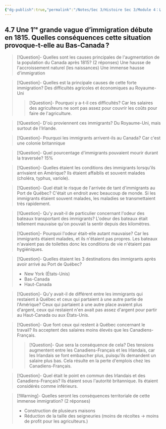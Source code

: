 ```yaml
---
{"dg-publish":true,"permalink":"/Notes/Sec 3/Histoire Sec 3/Module 4：Les revendications et la montée du nationalisme canadien et anglais/4.7 Première vague d’immigration 1815+/"}
---
```



## 4.7 Une 1ʳᵉ grande vague d’immigration débute en 1815. Quelles conséquences cette situation provoque-t-elle au Bas-Canada ?

>[!Question]- Quelles sont les causes principales de l'augmentation de la population du Canada après 1815? (2 réponses)
>Une hausse de l'accroissement naturel (les naissances)
>Une immense hausse d'immigration

>[!Question]- Quelles est la principale causes de cette forte immigration?
>Des difficultés agricoles et économiques au Royaume-Uni
>>[!Question]- Pourquoi y a-t-il ces difficultés?
>>Car les salaires des agriculteurs ne sont pas assez pour couvrir les coûts pour faire de l'agriculture.

>[!Question]- D'où proviennent ces immigrants?
>Du Royaume-Uni, mais surtout de l'Irlande.

>[!Question]- Pourquoi les immigrants arrivent-ils au Canada?
>Car c'est une colonie britannique

>[!Question]- Quel pourcentage d'immigrants pouvaient mourir durant la traversée?
>15%

>[!Question]- Quelles étaient les conditions des immigrants lorsqu'ils arrivaient en Amérique?
>Ils étaient affaiblis et souvent malades (choléra, typhus, variole).

>[!Question]- Quel était le risque de l'arrivée de tant d'immigrants au Port de Québec?
>C'était un endroit avec beaucoup de monde. Si les immigrants étaient souvent malades, les maladies se transmettaient très rapidement.

>[!Question]- Qu'y avait-il de particulier concernant l'odeur des bateaux transportant des immigrants?
>L'odeur des bateaux était tellement mauvaise qu'on pouvait la sentir depuis des kilomètres.

>[!Question]- Pourquoi l'odeur était-elle autant mauvaise?
>Car les immigrants étaient malades, et ils n'étaient pas propres. Les bateaux n'avaient pas de toilettes donc les conditions de vie n'étaient pas hygiéniques.

>[!Question]- Quelles étaient les 3 destinations des immigrants après avoir arrivé au Port de Québec?
>- New York (États-Unis)
>- Bas-Canada
>- Haut-Canada

>[!Question]- Qu'y avait-il de différent entre les immigrants qui restaient à Québec et ceux qui partaient à une autre partie de l'Amérique?
>Ceux qui partaient à une autre place avaient plus d'argent, ceux qui restaient n'en avait pas assez d'argent pour partir au Haut-Canada ou aux États-Unis.

>[!Question]- Que font ceux qui restent à Québec concernant le travail?
>Ils acceptent des salaires moins élevés que les Canadiens-Français.
>>[!Question]- Que sera la conséquence de cela?
>>Des tensions augmentent entre les Canadiens-Français et les Irlandais, car les Irlandais se font embaucher plus, puisqu'ils demandent un salaire plus bas. Cela résulte en la perte d'emplois chez les Canadiens-Français.

>[!Question]- Quel était le point en commun des Irlandais et des Canadiens-Français?
>Ils étaient sous l'autorité britannique. Ils étaient considérés comme inférieurs.

>[!Warning]- Quelles seront les conséquences territoriale de cette immense immigration? (2 réponses)
>- Construction de plusieurs maisons
>- Réduction de la taille des seigneuries (moins de récoltes → moins de profit pour les agriculteurs.)

